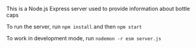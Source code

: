 This is a Node.js Express server used to provide information about bottle caps

To run the server, run `npm install` and then `npm start`

To work in development mode, run `nodemon -r esm server.js`
